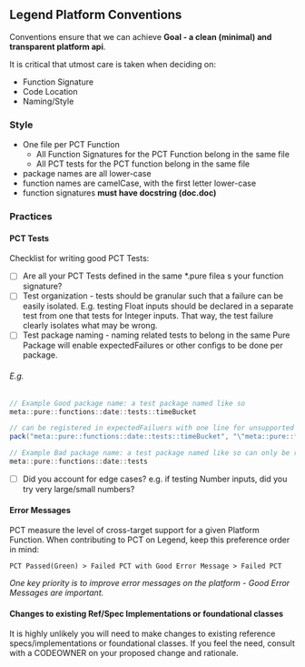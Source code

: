 ## Legend Platform Conventions
Conventions ensure that we can achieve **Goal - a clean (minimal) and transparent platform api**.

It is critical that utmost care is taken when deciding on:
* Function Signature
* Code Location
* Naming/Style

### Style
- One file per PCT Function
    - All Function Signatures for the PCT Function belong in the same file
    - All PCT tests for the PCT function belong in the same file
- package names are all lower-case
- function names are camelCase, with the first letter lower-case
- function signatures **must have docstring (doc.doc)**

### Practices
#### PCT Tests
Checklist for writing good PCT Tests:
- [ ] Are all your PCT Tests defined in the same *.pure filea s your function signature?
- [ ] Test organization - tests should be granular such that a failure can be easily isolated. E.g. testing Float inputs should be declared in a separate
test from one that tests for Integer inputs. That way, the test failure clearly isolates what may be wrong.
- [ ] Test package naming - naming related tests to belong in the same Pure Package will enable expectedFailures or other configs to be done per package.
###### E.g.
```Java
// Example Good package name: a test package named like so
meta::pure::functions::date::tests::timeBucket

// can be registered in expectedFailuers with one line for unsupported targets
pack("meta::pure::functions::date::tests::timeBucket", "\"meta::pure::functions::date::timeBucket_DateTime_1__Integer_1__DurationUnit_1__DateTime_1_ is not supported yet!\"")

// Example Bad package name: a test package named like so can only be registered in expectedFailures one by one
meta::pure::functions::date::tests
```

- [ ] Did you account for edge cases? e.g. if testing Number inputs, did you try very large/small numbers?

#### Error Messages
PCT measure the level of cross-target support for a given Platform Function. When contributing to PCT on Legend, keep this preference order in mind:

``` PCT Passed(Green) > Failed PCT with Good Error Message > Failed PCT ```

*One key priority is to improve error messages on the platform - Good Error Messages are important.*

#### Changes to existing Ref/Spec Implementations or foundational classes
It is highly unlikely you will need to make changes to existing reference specs/implementations or foundational classes.
If you feel the need, consult with a CODEOWNER on your proposed change and rationale.




